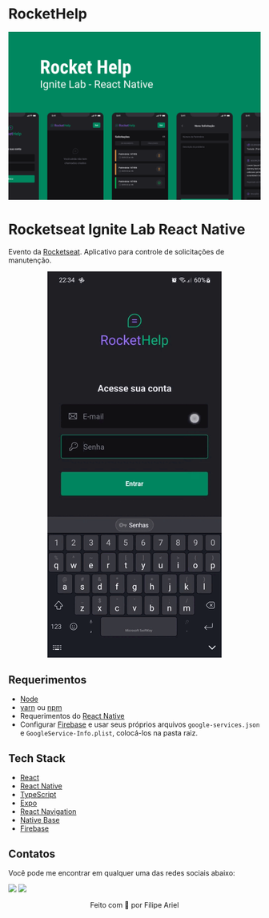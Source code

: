 # RocketHelp

![Cover](./.github/cover.png)

# Rocketseat Ignite Lab React Native

Evento da [Rocketseat](https://www.youtube.com/c/RocketSeat). Aplicativo para controle de solicitações de manutenção.

<p align="center">
  <img src="./.github/rockethelp.gif">
<p>  


## Requerimentos

- [Node](https://nodejs.org)
- [yarn](https://yarnpkg.com/getting-started/install) ou [npm](https://www.npmjs.com)
- Requerimentos do [React Native](https://reactnative.dev)
- Configurar [Firebase](https://firebase.google.com) e usar seus próprios arquivos `google-services.json` e `GoogleService-Info.plist`, colocá-los na pasta raiz.

## Tech Stack

- [React](https://reactjs.org)
- [React Native](https://reactnative.dev)
- [TypeScript](https://www.typescriptlang.org)
- [Expo](https://expo.dev)
- [React Navigation](https://reactnavigation.org)
- [Native Base](https://nativebase.io)
- [Firebase](https://firebase.google.com)

## Contatos

Você pode me encontrar em qualquer uma das redes sociais abaixo:

<a href = "mailto: filipe.arielp@gmail.com"><img src="https://img.shields.io/badge/-Gmail-%23EA4335?style=for-the-badge&logo=gmail&logoColor=white" target="_blank" margin-right="10px"></a>
<a href="https://www.linkedin.com/in/farielp/" target="_blank"><img src="https://img.shields.io/badge/-LinkedIn-%230077B5?style=for-the-badge&logo=linkedin&logoColor=white" target="_blank"></a>

<p align="center">Feito com 💜 por Filipe Ariel</p>